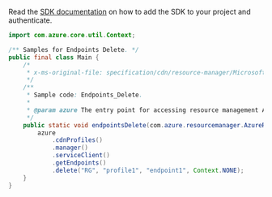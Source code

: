 Read the [SDK documentation](https://github.com/Azure/azure-sdk-for-java/blob/azure-resourcemanager_2.13.0/sdk/resourcemanager/azure-resourcemanager/README.md) on how to add the SDK to your project and authenticate.

```java
import com.azure.core.util.Context;

/** Samples for Endpoints Delete. */
public final class Main {
    /*
     * x-ms-original-file: specification/cdn/resource-manager/Microsoft.Cdn/stable/2021-06-01/examples/Endpoints_Delete.json
     */
    /**
     * Sample code: Endpoints_Delete.
     *
     * @param azure The entry point for accessing resource management APIs in Azure.
     */
    public static void endpointsDelete(com.azure.resourcemanager.AzureResourceManager azure) {
        azure
            .cdnProfiles()
            .manager()
            .serviceClient()
            .getEndpoints()
            .delete("RG", "profile1", "endpoint1", Context.NONE);
    }
}
```
